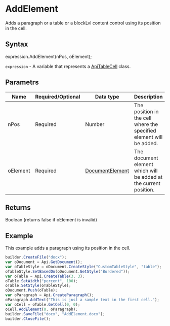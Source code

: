 # AddElement

Adds a paragraph or a table or a blockLvl content control using its position in the cell.

## Syntax

expression.AddElement(nPos, oElement);

`expression` - A variable that represents a [ApiTableCell](../ApiTableCell.md) class.

## Parametrs

| **Name** | **Required/Optional** | **Data type** | **Description** |
| ------------- | ------------- | ------------- | ------------- |
| nPos | Required | Number | The position in the cell where the specified element will be added. |
| oElement | Required | [DocumentElement](../../../Enumerations/DocumentElement.md) | The document element which will be added at the current position. |

## Returns

Boolean (returns false if oElement is invalid)

## Example

This example adds a paragraph using its position in the cell.

```javascript
builder.CreateFile("docx");
var oDocument = Api.GetDocument();
var oTableStyle = oDocument.CreateStyle("CustomTableStyle", "table");
oTableStyle.SetBasedOn(oDocument.GetStyle("Bordered"));
var oTable = Api.CreateTable(3, 3);
oTable.SetWidth("percent", 100);
oTable.SetStyle(oTableStyle);
oDocument.Push(oTable);
var oParagraph = Api.CreateParagraph();
oParagraph.AddText("This is just a sample text in the first cell.");
var oCell = oTable.GetCell(0, 0);
oCell.AddElement(0, oParagraph);
builder.SaveFile("docx", "AddElement.docx");
builder.CloseFile();
```